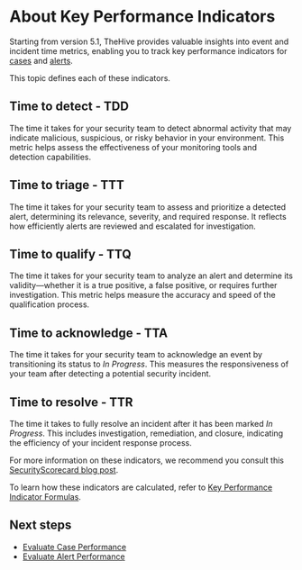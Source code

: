 # About Key Performance Indicators

Starting from version 5.1, TheHive provides valuable insights into event and incident time metrics, enabling you to track key performance indicators for [cases](../analyst-corner/cases/about-cases.md) and [alerts](../analyst-corner/alerts/about-alerts.md).

This topic defines each of these indicators.

## Time to detect - TDD

The time it takes for your security team to detect abnormal activity that may indicate malicious, suspicious, or risky behavior in your environment. This metric helps assess the effectiveness of your monitoring tools and detection capabilities.

## Time to triage - TTT

The time it takes for your security team to assess and prioritize a detected alert, determining its relevance, severity, and required response. It reflects how efficiently alerts are reviewed and escalated for investigation.

## Time to qualify - TTQ 

The time it takes for your security team to analyze an alert and determine its validity—whether it is a true positive, a false positive, or requires further investigation. This metric helps measure the accuracy and speed of the qualification process.

## Time to acknowledge - TTA

The time it takes for your security team to acknowledge an event by transitioning its status to *In Progress*. This measures the responsiveness of your team after detecting a potential security incident.

## Time to resolve - TTR

The time it takes to fully resolve an incident after it has been marked *In Progress*. This includes investigation, remediation, and closure, indicating the efficiency of your incident response process.

For more information on these indicators, we recommend you consult this [SecurityScorecard blog post](https://securityscorecard.com/blog/kpis-for-security-operations-incident-response/).

To learn how these indicators are calculated, refer to [Key Performance Indicator Formulas](key-performance-indicators-formulas.md).

## Next steps

* [Evaluate Case Performance](measure-case-management-performance.md)
* [Evaluate Alert Performance](measure-alert-management-performance.md)